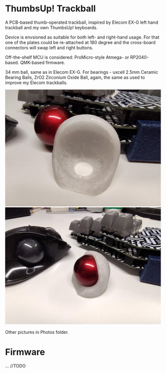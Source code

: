 # ThumbsUp! Trackball

A PCB-based thumb-operated trackball, inspired by Elecom EX-G left hand trackball and my own ThumbsUp! keyboards.

Device is envsioned as suitable for both left- and right-hand usage.
For that one of the plates could be re-attached at 180 degree and the cross-board connectors will swap left and right buttons.
 
Off-the-shelf MCU is considered: ProMicro-style Atmega- or RP2040-based.
QMK-based firmware.

34 mm ball, same as in Elecom EX-G.
For bearings - uxcell 2.5mm Ceramic Bearing Balls, ZrO2 Zirconium Oxide Ball, again, the same as used to improve my Elecom trackballs.

![Ball Holder Prototype (with a ball inserted)](https://github.com/ak66666/ThumbsUp-Trackball/blob/main/Photos/Ball%20Holder%20Prototype%20(without%20ball)%2C%2020250417.jpg)
![Ball Holder Prototype (without ball)](https://github.com/ak66666/ThumbsUp-Trackball/blob/main/Photos/Ball%20Holder%20Prototype%2C%2020250417.jpg)

Other pictures in Photos folder.

# Firmware

... //TODO